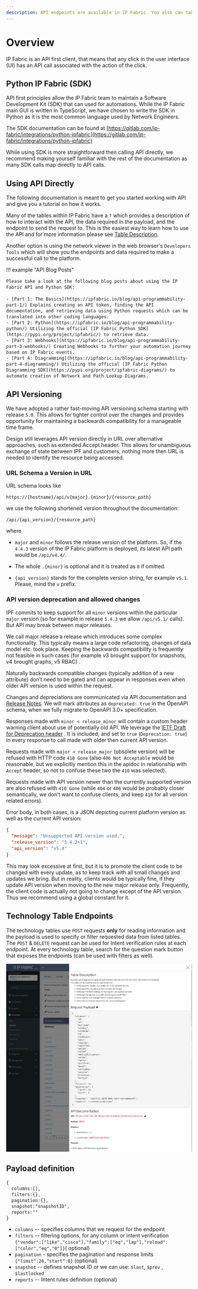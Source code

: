 ```yaml
---
description: API endpoints are available in IP Fabric. You also can take a look at the IP Fabric API Documentation.
---
```


# Overview

IP Fabric is an API first client, that means that any click in the user interface (UI) has an API call associated with the action of the click.

## Python IP Fabric (SDK)

API first principles allow the IP Fabric team to maintain a Software Development Kit (SDK) that can used for automations. While the IP Fabric main GUI is written in TypeScript, we have chosen to write the SDK in Python as it is the most common language used by Network Engineers.

The SDK documentation can be found at [https://gitlab.com/ip-fabric/integrations/python-ipfabric](https://gitlab.com/ip-fabric/integrations/python-ipfabric)
<!--
[https://community-fabric.github.io/python-ipfabric/](https://community-fabric.github.io/python-ipfabric/)
-->

While using SDK is more straightforward then calling API directly, we recommend making yourself familiar with the rest of the documentation as many SDK calls map directly to API calls.

## Using API Directly

The following documentation is meant to get you started working with API and give you a tutorial on how it works.

Many of the tables within IP Fabric have a `?` which provides a description of
how to interact with the API, the data required in the payload, and the endpoint
to send the request to. This is the easiest way to learn how to use the API
and for more information please see
[Table Description](../IP_Fabric_GUI/tips/navigate_in_tables.md#table-description).

Another option is using the network viewer in
the web browser's `Developers Tools` which will show you the endpoints and data
required to make a successful call to the platform.

!!! example "API Blog Posts"

    Please take a look at the following blog posts about using the IP Fabric API and Python SDK:

    - [Part 1: The Basics](https://ipfabric.io/blog/api-programmability-part-1/) Explains creating an API token, finding the API documentation, and retrieving data using Python requests which can be translated into other coding languages.
    - [Part 2: Python](https://ipfabric.io/blog/api-programmability-python/) Utilizing the official [IP Fabric Python SDK](https://pypi.org/project/ipfabric/) to retrieve data.
    - [Part 3: Webhooks](https://ipfabric.io/blog/api-programmability-part-3-webhooks/) Creating Webhooks to further your automation journey based on IP Fabric events.
    - [Part 4: Diagramming](https://ipfabric.io/blog/api-programmability-part-4-diagramming/) Utilizing the official [IP Fabric Python Diagramming SDK](https://pypi.org/project/ipfabric-diagrams/) to automate creation of Network and Path Lookup Diagrams.

## API Versioning

We have adopted a rather fast-moving API versioning schema starting with
release `5.0`. This allows for tighter control over the changes and provides
opportunity for maintaining a backwards compatibility for a manageable time
frame.

Design still leverages API version directly in URL over alternative approaches,
such as extended Accept header. This allows for unambiguous exchange of state
between IPF and customers, nothing more then URL is needed to identify the
resource being accessed.

### URL Schema a Version in URL

URL schema looks like

```shell
https://{hostname}/api/v{major}.{minor}/{resource_path}
```

we use the following shortened version throughout the documentation:

```shell
/api/{api_version}/{resource_path}
```

where

- `major` and `minor` follows the release version of the platform. So, if the
  `4.4.3` version of the IP Fabric platform is deployed, its latest API path
  would be `/api/v4.4/`.

- The whole `.{minor}` is optional and it is treated as `0` if omitted.

- `{api_version}` stands for the complete version string, for example `v5.1`.
  Please, mind the `v` prefix.

### API version deprecation and allowed changes

IPF commits to keep support for all `minor` versions within the particular
`major` version (so for example in release `5.4.3` we allow `/api/v5.1/`
calls). But API may break between major releases.

We call major release a release which introduces some complex functionality.
This typically means a large code refactoring, changes of data model etc. took
place. Keeping the backwards compatibility is frequently not feasible in such
cases (for example v3 brought support for snapshots, v4 brought graphs, v5 RBAC)
.

Naturally backwards compatible changes (typically addition of a new attribute)
don’t need to be gated and can appear in responses even when older API version
is used within the request.

Changes and depreciations are communicated via API documentation
and [Release Notes](../releases/index.md). We will mark attributes
as `deprecated: true` in the OpenAPI schema, when we fully migrate to OpenAPI
3.0+ specification.

Responses made with `minor < release_minor` will contain a custom header warning
client about use of potentially old API. We leverage
the [IETF Draft for Deprecation header](https://datatracker.ietf.org/doc/html/draft-ietf-httpapi-deprecation-header)
. It is included, and set to `true` (`Deprecation: true`) in every response to
call made with older then current API version.

Requests made with `major < release_major` (obsolete version) will be refused
with HTTP code `410 Gone` (also `406 Not Acceptable` would be reasonable, but we
explicitly mention this in the apidoc in relationship with `Accept` header, so
not to confuse these two the `410` was selected).

Requests made with API version newer than the currently supported version are
also refused with `410 Gone` (while `404` or `406` would be probably closer
semantically, we don’t want to confuse clients, and keep `410` for all version
related errors).

Error body, in both cases, is a JSON depicting current platform version as well
as the current API version:

```json
{
  "message": "Unsupported API version used.",
  "release_version": "5.4.2+1",
  "api_version": "v5.4"
}
```

This may look excessive at first, but it is to promote the client code to be
changed with every update, as to keep track with all small changes and updates
we bring. But in reality, clients would be typically fine, if they update API
version when moving to the new major release only. Frequently, the client code
is actually not going to change except of the API version. Thus we recommend
using a global constant for it.

## Technology Table Endpoints

The technology tables use `POST` requests **only** for reading information and
the payload is used to specify or filter requested data from listed tables. The
`POST` & `DELETE` request can be used for Intent verification rules at each
endpoint. At every technology table, search for the question mark button that
exposes the endpoints (can be used with filters as well).

![API Endpoint inline description](endpoint_inline_description.png)

## Payload definition

```jscript
{
  columns:[],
  filters:{},
  pagination:{},
  snapshot:"snapshotID",
  reports:""
}
```

- `columns` -- specifies columns that we request for the endpoint
- `filters` -- filtering options, for any column or intent verification
  `{"vendor":["like","cisco"],"family":["eq","lap"],"reload":["color","eq","0"]}`(
  optional)
- `pagination` - specifies the pagination and response limits
  `{"limit":26,"start":0}` (optional)
- `snapshot` -- defines snapshot ID or we can use: `$last`, `$prev`
  , `$lastlocked`
- `reports` -- Intent rules definition (optional)
